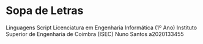 # Sopa de Letras

Linguagens Script
Licenciatura em Engenharia Informática (1º Ano)
Instituto Superior de Engenharia de Coimbra (ISEC)
Nuno Santos a2020133455
